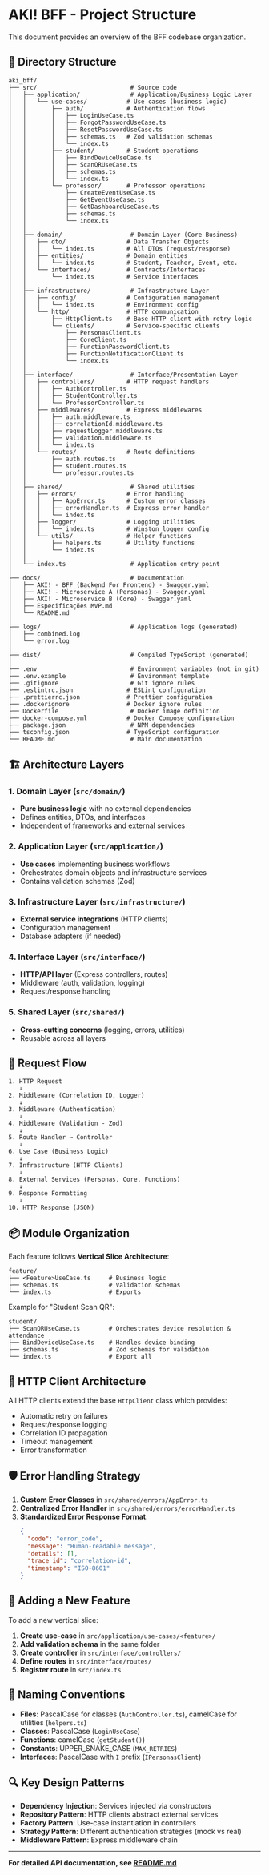 # AKI! BFF - Project Structure

This document provides an overview of the BFF codebase organization.

## 📁 Directory Structure

```
aki_bff/
├── src/                          # Source code
│   ├── application/              # Application/Business Logic Layer
│   │   └── use-cases/           # Use cases (business logic)
│   │       ├── auth/            # Authentication flows
│   │       │   ├── LoginUseCase.ts
│   │       │   ├── ForgotPasswordUseCase.ts
│   │       │   ├── ResetPasswordUseCase.ts
│   │       │   ├── schemas.ts   # Zod validation schemas
│   │       │   └── index.ts
│   │       ├── student/         # Student operations
│   │       │   ├── BindDeviceUseCase.ts
│   │       │   ├── ScanQRUseCase.ts
│   │       │   ├── schemas.ts
│   │       │   └── index.ts
│   │       └── professor/       # Professor operations
│   │           ├── CreateEventUseCase.ts
│   │           ├── GetEventUseCase.ts
│   │           ├── GetDashboardUseCase.ts
│   │           ├── schemas.ts
│   │           └── index.ts
│   │
│   ├── domain/                   # Domain Layer (Core Business)
│   │   ├── dto/                 # Data Transfer Objects
│   │   │   └── index.ts         # All DTOs (request/response)
│   │   ├── entities/            # Domain entities
│   │   │   └── index.ts         # Student, Teacher, Event, etc.
│   │   └── interfaces/          # Contracts/Interfaces
│   │       └── index.ts         # Service interfaces
│   │
│   ├── infrastructure/           # Infrastructure Layer
│   │   ├── config/              # Configuration management
│   │   │   └── index.ts         # Environment config
│   │   └── http/                # HTTP communication
│   │       ├── HttpClient.ts    # Base HTTP client with retry logic
│   │       └── clients/         # Service-specific clients
│   │           ├── PersonasClient.ts
│   │           ├── CoreClient.ts
│   │           ├── FunctionPasswordClient.ts
│   │           ├── FunctionNotificationClient.ts
│   │           └── index.ts
│   │
│   ├── interface/                # Interface/Presentation Layer
│   │   ├── controllers/         # HTTP request handlers
│   │   │   ├── AuthController.ts
│   │   │   ├── StudentController.ts
│   │   │   └── ProfessorController.ts
│   │   ├── middlewares/         # Express middlewares
│   │   │   ├── auth.middleware.ts
│   │   │   ├── correlationId.middleware.ts
│   │   │   ├── requestLogger.middleware.ts
│   │   │   ├── validation.middleware.ts
│   │   │   └── index.ts
│   │   └── routes/              # Route definitions
│   │       ├── auth.routes.ts
│   │       ├── student.routes.ts
│   │       └── professor.routes.ts
│   │
│   ├── shared/                   # Shared utilities
│   │   ├── errors/              # Error handling
│   │   │   ├── AppError.ts      # Custom error classes
│   │   │   ├── errorHandler.ts  # Express error handler
│   │   │   └── index.ts
│   │   ├── logger/              # Logging utilities
│   │   │   └── index.ts         # Winston logger config
│   │   └── utils/               # Helper functions
│   │       ├── helpers.ts       # Utility functions
│   │       └── index.ts
│   │
│   └── index.ts                  # Application entry point
│
├── docs/                         # Documentation
│   ├── AKI! - BFF (Backend For Frontend) - Swagger.yaml
│   ├── AKI! - Microservice A (Personas) - Swagger.yaml
│   ├── AKI! - Microservice B (Core) - Swagger.yaml
│   ├── Especificações MVP.md
│   └── README.md
│
├── logs/                         # Application logs (generated)
│   ├── combined.log
│   └── error.log
│
├── dist/                         # Compiled TypeScript (generated)
│
├── .env                          # Environment variables (not in git)
├── .env.example                  # Environment template
├── .gitignore                    # Git ignore rules
├── .eslintrc.json               # ESLint configuration
├── .prettierrc.json             # Prettier configuration
├── .dockerignore                # Docker ignore rules
├── Dockerfile                    # Docker image definition
├── docker-compose.yml           # Docker Compose configuration
├── package.json                  # NPM dependencies
├── tsconfig.json                # TypeScript configuration
└── README.md                     # Main documentation
```

## 🏗️ Architecture Layers

### 1. **Domain Layer** (`src/domain/`)
- **Pure business logic** with no external dependencies
- Defines entities, DTOs, and interfaces
- Independent of frameworks and external services

### 2. **Application Layer** (`src/application/`)
- **Use cases** implementing business workflows
- Orchestrates domain objects and infrastructure services
- Contains validation schemas (Zod)

### 3. **Infrastructure Layer** (`src/infrastructure/`)
- **External service integrations** (HTTP clients)
- Configuration management
- Database adapters (if needed)

### 4. **Interface Layer** (`src/interface/`)
- **HTTP/API layer** (Express controllers, routes)
- Middleware (auth, validation, logging)
- Request/response handling

### 5. **Shared Layer** (`src/shared/`)
- **Cross-cutting concerns** (logging, errors, utilities)
- Reusable across all layers

## 🔄 Request Flow

```
1. HTTP Request
   ↓
2. Middleware (Correlation ID, Logger)
   ↓
3. Middleware (Authentication)
   ↓
4. Middleware (Validation - Zod)
   ↓
5. Route Handler → Controller
   ↓
6. Use Case (Business Logic)
   ↓
7. Infrastructure (HTTP Clients)
   ↓
8. External Services (Personas, Core, Functions)
   ↓
9. Response Formatting
   ↓
10. HTTP Response (JSON)
```

## 📦 Module Organization

Each feature follows **Vertical Slice Architecture**:

```
feature/
├── <Feature>UseCase.ts     # Business logic
├── schemas.ts              # Validation schemas
└── index.ts                # Exports
```

Example for "Student Scan QR":
```
student/
├── ScanQRUseCase.ts        # Orchestrates device resolution & attendance
├── BindDeviceUseCase.ts    # Handles device binding
├── schemas.ts              # Zod schemas for validation
└── index.ts                # Export all
```

## 🔌 HTTP Client Architecture

All HTTP clients extend the base `HttpClient` class which provides:
- Automatic retry on failures
- Request/response logging
- Correlation ID propagation
- Timeout management
- Error transformation

## 🛡️ Error Handling Strategy

1. **Custom Error Classes** in `src/shared/errors/AppError.ts`
2. **Centralized Error Handler** in `src/shared/errors/errorHandler.ts`
3. **Standardized Error Response Format**:
   ```json
   {
     "code": "error_code",
     "message": "Human-readable message",
     "details": [],
     "trace_id": "correlation-id",
     "timestamp": "ISO-8601"
   }
   ```

## 🧪 Adding a New Feature

To add a new vertical slice:

1. **Create use-case** in `src/application/use-cases/<feature>/`
2. **Add validation schema** in the same folder
3. **Create controller** in `src/interface/controllers/`
4. **Define routes** in `src/interface/routes/`
5. **Register route** in `src/index.ts`

## 📝 Naming Conventions

- **Files**: PascalCase for classes (`AuthController.ts`), camelCase for utilities (`helpers.ts`)
- **Classes**: PascalCase (`LoginUseCase`)
- **Functions**: camelCase (`getStudent()`)
- **Constants**: UPPER_SNAKE_CASE (`MAX_RETRIES`)
- **Interfaces**: PascalCase with `I` prefix (`IPersonasClient`)

## 🔍 Key Design Patterns

- **Dependency Injection**: Services injected via constructors
- **Repository Pattern**: HTTP clients abstract external services
- **Factory Pattern**: Use-case instantiation in controllers
- **Strategy Pattern**: Different authentication strategies (mock vs real)
- **Middleware Pattern**: Express middleware chain

---

**For detailed API documentation, see [README.md](../README.md)**
